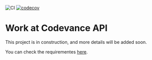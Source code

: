 ![CI](https://github.com/fczanetti/work-at-codevance-api/actions/workflows/workflow.yml/badge.svg)
[![codecov](https://codecov.io/gh/fczanetti/work-at-codevance-api/graph/badge.svg?token=rVXgWFHtWW)](https://codecov.io/gh/fczanetti/work-at-codevance-api)

# Work at Codevance API

This project is in construction, and more details will be added soon.

You can check the requirementes [here](https://github.com/fczanetti/work-at-codevance-api/blob/main/project_instructions.md).
